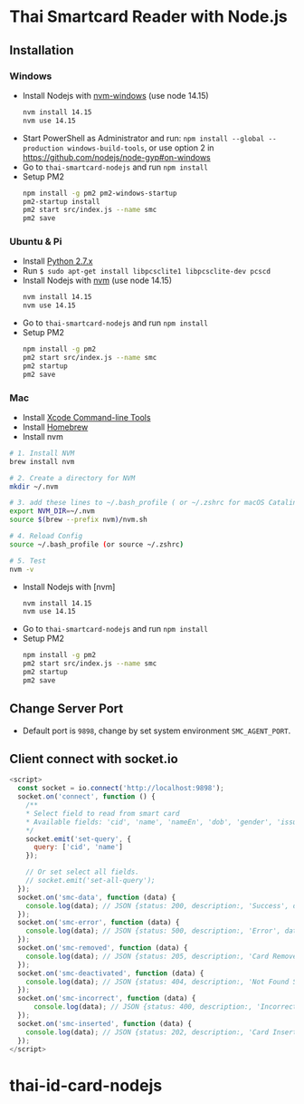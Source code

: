 # Thai Smartcard Reader with Node.js

## Installation

### Windows

- Install Nodejs with [nvm-windows](https://github.com/coreybutler/nvm-windows/releases) (use node 14.15)
  ```bash
  nvm install 14.15
  nvm use 14.15
  ```
- Start PowerShell as Administrator and run: `npm install --global --production windows-build-tools`, or use option 2 in <https://github.com/nodejs/node-gyp#on-windows>
- Go to `thai-smartcard-nodejs` and run `npm install`
- Setup PM2
  ```bash
  npm install -g pm2 pm2-windows-startup
  pm2-startup install
  pm2 start src/index.js --name smc
  pm2 save
  ```

### Ubuntu & Pi

- Install [Python 2.7.x](https://www.python.org/downloads/)
- Run `$ sudo apt-get install libpcsclite1 libpcsclite-dev pcscd`
- Install Nodejs with [nvm](https://github.com/nvm-sh/nvm#installing-and-updating) (use node 14.15)
  ```bash
  nvm install 14.15
  nvm use 14.15
  ```
- Go to `thai-smartcard-nodejs` and run `npm install`
- Setup PM2
  ```bash
  npm install -g pm2
  pm2 start src/index.js --name smc
  pm2 startup
  pm2 save
  ```

### Mac

- Install [Xcode Command-line Tools](https://developer.apple.com/download/more/?=command%20line%20tools)
- Install [Homebrew](https://brew.sh/)
- Install nvm
```bash
# 1. Install NVM
brew install nvm

# 2. Create a directory for NVM
mkdir ~/.nvm

# 3. add these lines to ~/.bash_profile ( or ~/.zshrc for macOS Catalina or later)
export NVM_DIR=~/.nvm
source $(brew --prefix nvm)/nvm.sh

# 4. Reload Config
source ~/.bash_profile (or source ~/.zshrc)

# 5. Test
nvm -v
```
- Install Nodejs with [nvm]
  ```bash
  nvm install 14.15
  nvm use 14.15
  ```
- Go to `thai-smartcard-nodejs` and run `npm install`
- Setup PM2
  ```bash
  npm install -g pm2
  pm2 start src/index.js --name smc
  pm2 startup
  pm2 save
  ```

## Change Server Port

- Default port is `9898`, change by set system environment `SMC_AGENT_PORT`.

## Client connect with socket.io

```javascript
<script>
  const socket = io.connect('http://localhost:9898');
  socket.on('connect', function () {
    /**
    * Select field to read from smart card
    * Available fields: 'cid', 'name', 'nameEn', 'dob', 'gender', 'issuer', 'issueDate', 'expireDate', 'address', 'photo', 'nhso'
    */
    socket.emit('set-query', {
      query: ['cid', 'name']
    });

    // Or set select all fields.
    // socket.emit('set-all-query');
  });
  socket.on('smc-data', function (data) {
    console.log(data); // JSON {status: 200, description:, 'Success', data: {}
  });
  socket.on('smc-error', function (data) {
    console.log(data); // JSON {status: 500, description:, 'Error', data: {message: ''}
  });
  socket.on('smc-removed', function (data) {
    console.log(data); // JSON {status: 205, description:, 'Card Removed', data: {message: ''}
  });
  socket.on('smc-deactivated', function (data) {
    console.log(data); // JSON {status: 404, description:, 'Not Found Smartcard Device', data: {message: ''}
  });
  socket.on('smc-incorrect', function (data) {
      console.log(data); // JSON {status: 400, description:, 'Incorrect card input', data: {message: ''}
  });
  socket.on('smc-inserted', function (data) {
    console.log(data); // JSON {status: 202, description:, 'Card Inserted', data: {message: ''}
  });
</script>
```

# thai-id-card-nodejs
